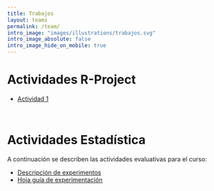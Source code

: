 ```yaml
---
title: Trabajos
layout: teams
permalink: /team/
intro_image: "images/illustrations/trabajos.svg"
intro_image_absolute: false
intro_image_hide_on_mobile: true
---
```


# Actividades R-Project

- [Actividad 1](https://rpubs.com/Edimer/962708)
<br>

# Actividades Estadística

A continuación se describen las actividades evaluativas para el curso:

- [Descripción de experimentos](https://rpubs.com/Edimer/954734)
- [Hoja guía de experimentación](https://rpubs.com/Edimer/961099)
<br>

